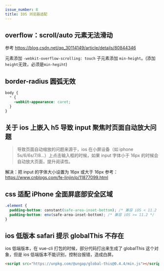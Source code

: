 ```yaml
---
issue_number: 8
title: IOS 浏览器适配
---
```


## **overflow：scroll/auto 元素无法滑动**

参考 https://blog.csdn.net/qq_30114149/article/details/80844346

元素添加 `-webkit-overflow-scrolling: touch`
子元素添加 `min-height`。(添加`height`无效，必须是`min-hegiht`)

## **border-radius 圆弧无效**

```css
body {
  * {
    -webkit-appearance: caret;
  }
}
```

## **关于 ios 上嵌入 h5 导致 input 聚焦时页面自动放大问题**

> 导致页面自动缩放的问题来源于，ios 在小屏设备（如 iphone 5s/6/6s/7/8...）上点击输入框的时候，如果 input 字体小于 16px 的时候会自动放大页面，提升阅读性。

解决：把 input 的字体大小设置为 16px 或大于 16px
参考：https://www.cnblogs.com/fe-linjin/p/11877099.html

## css 适配 iPhone 全面屏底部安全区域

```css
.element {
  padding-bottom: constant(safe-area-inset-bottom); /* 兼容 iOS < 11.2 */
  padding-bottom: env(safe-area-inset-bottom); /* 兼容 iOS >= 11.2 */
}
```

## ios 低版本 safari 提示 globalThis 不存在

ios 低端版本，在 vue-cli 打包的时候，部分代码打出来生成了 globalThis 这个对象，但是 ios 低端版本不能识别，控制台报错，造成白屏。

```html
<script src="https://unpkg.com/@ungap/global-this@0.4.4/min.js"></script>
```
